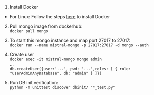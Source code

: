 1. Install Docker
 - For Linux: Follow the steps [here](https://docs.docker.com/engine/installation/linux/ubuntu/#install-using-the-repository) to install Docker
2. Pull mongo image from dockerhub:   
``docker pull mongo``

3. To start this mongo instance and map port 27017 to 27017:   
``docker run --name mistral-mongo -p 27017:27017 -d mongo --auth``

4. Create user   
``docker exec -it mistral-mongo mongo admin``    
...   
``db.createUser({user:'...', pwd: '...',roles: [ { role: "userAdminAnyDatabase", db: "admin" } ]})``

4. Run DB init verification:   
``python -m unittest discover dbinit/ "*_test.py"``   